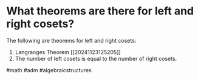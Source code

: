 # What theorems are there for left and right cosets? 
The following are theorems for left and right cosets:
1. Langranges Theorem [[20241123125205]]
2. The number of left cosets is equal to the number of right cosets.

#math #adm #algebraicstructures